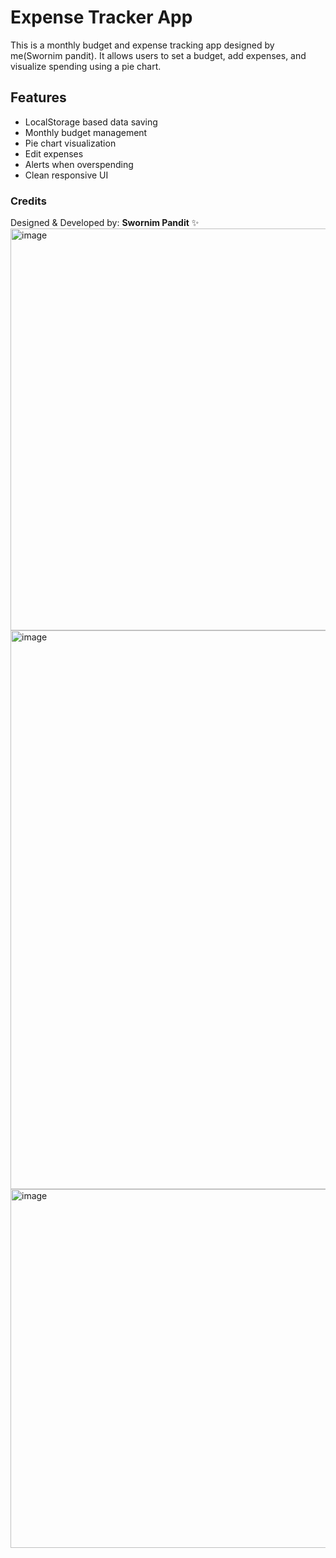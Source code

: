 # Expense Tracker App

This is a monthly budget and expense tracking app designed by me(Swornim pandit).
It allows users to set a budget, add expenses, and visualize spending using a pie chart.

## Features
- LocalStorage based data saving
- Monthly budget management
- Pie chart visualization
- Edit expenses
- Alerts when overspending
- Clean responsive UI

### Credits
Designed & Developed by: **Swornim Pandit** ✨
<img width="886" height="643" alt="image" src="https://github.com/user-attachments/assets/8319307b-dc06-4748-b9b2-8b8fd1f55c61" />
<img width="1861" height="894" alt="image" src="https://github.com/user-attachments/assets/369f231e-9094-4fc8-a741-1926071c0e7e" />
<img width="1003" height="574" alt="image" src="https://github.com/user-attachments/assets/e4a4b7ef-9964-4b1d-ba14-b74b8266c335" />
